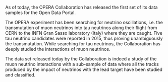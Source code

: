 As of today, the OPERA Collaboration has released the first set of its data samples for the Open Data Portal. 

The OPERA experiment has been searching for neutrino oscillations, i.e. the transmutation of muon neutrinos into tau neutrinos along their flight from CERN to the INFN Gran Sasso laboratory (Italy) where they are caught. Five tau neutrino candidates were reported in 2015, thus proving unambiguously the transmutation. While searching for tau neutrinos, the Collaboration has deeply studied the interactions of muon neutrinos. 

The data set released today by the Collaboration is indeed a study of the muon neutrino interactions with a sub-sample of data where all the tracks produced by the impact of neutrinos with the lead target have been studied and classified.
